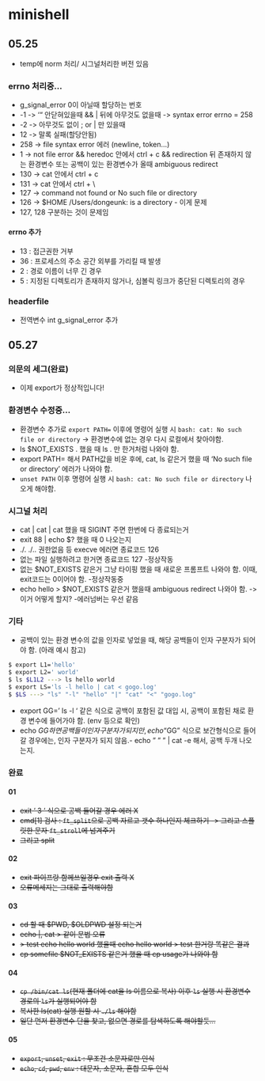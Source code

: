 # minishell

## 05.25

- temp에 norm 처리/ 시그널처리한 버전 있음

### errno 처리중...
- g_signal_error 0이 아닐때 할당하는 번호
- -1 -> ‘“ 안닫혀있을때 && | 뒤에 아무것도 없을때 -> syntax error errno = 258
- -2 -> 아무것도 없이 ; or | 만 있을때
- 12 -> 말록 실패(할당안됨)
- 258 ->  file syntax error 에러 (newline, token…)
- 1 ->  not file error && heredoc 안에서 ctrl + c 
&& redirection 뒤 존재하지 않는 환경변수 또는 공백이 있는 환경변수가 올때 ambiguous redirect
- 130 -> cat 안에서 ctrl + c
- 131 -> cat 안에서 ctrl + \
- 127 -> command not found or No such file or directory
- 126 -> $HOME  /Users/dongeunk: is a directory - 이게 문제
- 127, 128 구분하는 것이 문제임
#### errno 추가
- 13 : 접근권한 거부
- 36 : 프로세스의 주소 공간 외부를 가리킬 때 발생
- 2 : 경로 이름이 너무 긴 경우
- 5 : 지정된 디렉토리가 존재하지 않거나, 심볼릭 링크가 중단된 디렉토리의 경우

### headerfile
- 전역변수 int g_signal_error 추가

## 05.27
### 의문의 세그(완료)
- 이제 export가 정상적입니다!

### 환경변수 수정중...
- 환경변수 추가로 `export PATH=` 이후에 명령어 실행 시 `bash: cat: No such file or directory` -> 환경변수에 없는 경우 다시 로컬에서 찾아야함.
- ls $NOT_EXISTS . 했을 때 ls . 만 한거처럼 나와야 함.
- export PATH=  해서 PATH값을 비운 후에, cat, ls 같은거 했을 때 ‘No such file or directory’ 에러가 나와야 함.
- `unset PATH` 이후 명령어 실행 시 `bash: cat: No such file or directory` 나오게 해야함.

### 시그널 처리
- cat | cat | cat 했을 때 SIGINT 주면 한번에 다 종료되는거
- exit 88 | echo $? 했을 때 0 나오는지
- ./.  ./..  권한없음 등 execve 에러면 종료코드 126
- 없는 파일 실행하려고 한거면 종료코드 127 -정상작동
- 없는 $NOT_EXISTS 같은거 그냥 타이핑 했을 때 새로운 프롬프트 나와야 함. 이때, exit코드는 0이어야 함. -정상작동중
- echo hello > $NOT_EXISTS 같은거 했을때 ambiguous redirect 나와야 함. -> 이거 어떻게 할지?  -에러넘버는 우선 같음

### 기타
- 공백이 있는 환경 변수의 값을 인자로 넣었을 때, 해당 공백들이 인자 구분자가 되어야 함. (아래 예시 참고)
``` bash
$ export L1='hello'
$ export L2=' world'
$ ls $L1L2 ---> ls hello world
$ export LS='ls -l hello | cat < gogo.log'
$ $LS ---> "ls" "-l" "hello" "|" "cat" "<" "gogo.log"
```
- export GG=’           ls -l  ‘ 같은 식으로 공백이 포함된 값 대입 시, 공백이 포함된 채로 환경 변수에 들어가야 함. (env 등으로 확인)
- echo $GG 하면 공백들이 인자 구분자가 되지만, echo “$GG” 식으로 보간형식으로 들어갈 경우에는, 인자 구분자가 되지 않음.- echo ” ” ” | cat -e   해서, 공백 두개 나오는지.

### 완료
#### 01
- ~~exit ‘  3 ‘ 식으로 공백 들어갈 경우 에러 X~~
- ~~cmd[1] 검사 : `ft_split`으로 공백 자르고 갯수 하나인지 체크하기 -> 그리고 스플릿한 문자 `ft_stroll`에 넘겨주기~~
- ~~그리고 split~~
#### 02
- ~~exit 파이프랑 함께쓰일경우 exit 출력 X~~
- ~~오류메세지는 그대로 출력해야함~~

#### 03
- ~~cd 할 때 $PWD, $OLDPWD 설정 되는거~~
- ~~echo |, cat > 같이 문법 오류~~
- ~~> test echo hello world  했을때  echo hello world > test  한거랑 똑같은 결과~~
- ~~cp somefile $NOT_EXISTS 같은거 했을 때 cp usage가 나와야 함~~

#### 04
- ~~`cp /bin/cat ls`(현재 폴더에 cat을 ls 이름으로 복사) 이후 `ls` 실행 시 환경변수 경로의 `ls`가 실행되어야 함~~
- ~~복사한 ls(cat) 실행 원할 시 `./ls` 해야함~~
- ~~일단 먼저 환경변수 단을 찾고, 없으면 경로를 탐색하도록 해야할듯...~~

#### 05
- ~~`export`, `unset`, `exit` : 무조건 소문자로만 인식~~
- ~~`echo`, `cd`, `pwd`, `env` : 대문자, 소문자, 혼합 모두 인식~~
